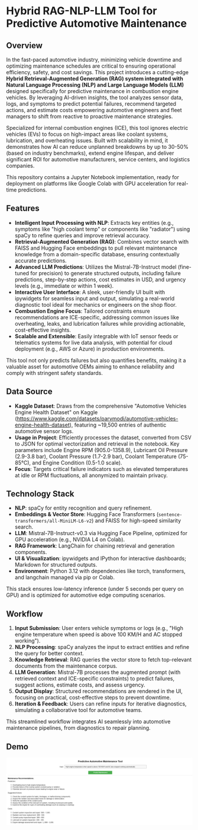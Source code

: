 # Hybrid RAG-NLP-LLM Tool for Predictive Automotive Maintenance

## Overview

In the fast-paced automotive industry, minimizing vehicle downtime and optimizing maintenance schedules are critical to ensuring operational efficiency, safety, and cost savings. This project introduces a cutting-edge **Hybrid Retrieval-Augmented Generation (RAG) system integrated with Natural Language Processing (NLP) and Large Language Models (LLM)** designed specifically for predictive maintenance in combustion engine vehicles. By leveraging AI-driven insights, the tool analyzes sensor data, logs, and symptoms to predict potential failures, recommend targeted actions, and estimate costs empowering automotive engineers and fleet managers to shift from reactive to proactive maintenance strategies.

Specialized for internal combustion engines (ICE), this tool ignores electric vehicles (EVs) to focus on high-impact areas like coolant systems, lubrication, and overheating issues. Built with scalability in mind, it demonstrates how AI can reduce unplanned breakdowns by up to 30-50% (based on industry benchmarks), extend engine lifespan, and deliver significant ROI for automotive manufacturers, service centers, and logistics companies.

This repository contains a Jupyter Notebook implementation, ready for deployment on platforms like Google Colab with GPU acceleration for real-time predictions.

## Features

- **Intelligent Input Processing with NLP**: Extracts key entities (e.g., symptoms like "high coolant temp" or components like "radiator") using spaCy to refine queries and improve retrieval accuracy.
- **Retrieval-Augmented Generation (RAG)**: Combines vector search with FAISS and Hugging Face embeddings to pull relevant maintenance knowledge from a domain-specific database, ensuring contextually accurate predictions.
- **Advanced LLM Predictions**: Utilizes the Mistral-7B-Instruct model (fine-tuned for precision) to generate structured outputs, including failure predictions, step-by-step actions, cost estimates in USD, and urgency levels (e.g., immediate or within 1 week).
- **Interactive User Interface**: A sleek, user-friendly UI built with ipywidgets for seamless input and output, simulating a real-world diagnostic tool ideal for mechanics or engineers on the shop floor.
- **Combustion Engine Focus**: Tailored constraints ensure recommendations are ICE-specific, addressing common issues like overheating, leaks, and lubrication failures while providing actionable, cost-effective insights.
- **Scalable and Extensible**: Easily integrable with IoT sensor feeds or telematics systems for live data analysis, with potential for cloud deployment (e.g., AWS or Azure) in production environments.

This tool not only predicts failures but also quantifies benefits, making it a valuable asset for automotive OEMs aiming to enhance reliability and comply with stringent safety standards.

## Data Source

- **Kaggle Dataset**: Draws from the comprehensive "Automotive Vehicles Engine Health Dataset" on Kaggle (https://www.kaggle.com/datasets/parvmodi/automotive-vehicles-engine-health-dataset), featuring ~19,500 entries of authentic automotive sensor logs.
- **Usage in Project**: Efficiently processes the dataset, converted from CSV to JSON for optimal vectorization and retrieval in the notebook. Key parameters include Engine RPM (905.0-1358.9), Lubricant Oil Pressure (2.9-3.8 bar), Coolant Pressure (1.7-2.9 bar), Coolant Temperature (75-85°C), and Engine Condition (0.5-1.0 scale).
- **Focus**: Targets critical failure indicators such as elevated temperatures at idle or RPM fluctuations, all anonymized to maintain privacy.

## Technology Stack

- **NLP**: spaCy for entity recognition and query refinement.
- **Embeddings & Vector Store**: Hugging Face Transformers (`sentence-transformers/all-MiniLM-L6-v2`) and FAISS for high-speed similarity search.
- **LLM**: Mistral-7B-Instruct-v0.3 via Hugging Face Pipeline, optimized for GPU acceleration (e.g., NVIDIA L4 on Colab).
- **RAG Framework**: LangChain for chaining retrieval and generation components.
- **UI & Visualization**: ipywidgets and IPython for interactive dashboards; Markdown for structured outputs.
- **Environment**: Python 3.12 with dependencies like torch, transformers, and langchain managed via pip or Colab.

This stack ensures low-latency inference (under 5 seconds per query on GPU) and is optimized for automotive edge computing scenarios.

## Workflow

1. **Input Submission**: User enters vehicle symptoms or logs (e.g., "High engine temperature when speed is above 100 KM/H and AC stopped working").
2. **NLP Processing**: spaCy analyzes the input to extract entities and refine the query for better context.
3. **Knowledge Retrieval**: RAG queries the vector store to fetch top-relevant documents from the maintenance corpus.
4. **LLM Generation**: Mistral-7B processes the augmented prompt (with retrieved context and ICE-specific constraints) to predict failures, suggest actions, estimate costs, and assess urgency.
5. **Output Display**: Structured recommendations are rendered in the UI, focusing on practical, cost-effective steps to prevent downtime.
6. **Iteration & Feedback**: Users can refine inputs for iterative diagnostics, simulating a collaborative tool for automotive teams.

This streamlined workflow integrates AI seamlessly into automotive maintenance pipelines, from diagnostics to repair planning.

## Demo

![Demo Screenshot](https://github.com/AashishSaini16/Hybrid_RAG_NLP_LLM_Tool_for_Predictive_Automotive_Maintenance/blob/main/demo.PNG)
